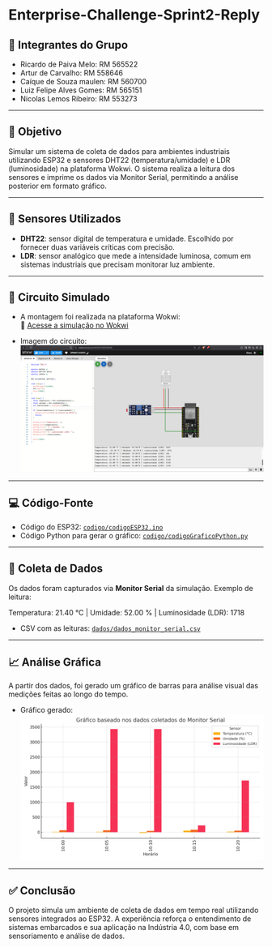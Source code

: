 # Enterprise-Challenge-Sprint2-Reply

## 👥 Integrantes do Grupo
- Ricardo de Paiva Melo: RM 565522
- Artur de Carvalho: RM 558646
- Caíque de Souza maulen: RM 560700
- Luiz Felipe Alves Gomes: RM 565151
- Nicolas Lemos Ribeiro: RM 553273

---

## 🎯 Objetivo

Simular um sistema de coleta de dados para ambientes industriais utilizando ESP32 e sensores DHT22 (temperatura/umidade) e LDR (luminosidade) na plataforma Wokwi. O sistema realiza a leitura dos sensores e imprime os dados via Monitor Serial, permitindo a análise posterior em formato gráfico.

---

## 🧰 Sensores Utilizados

- **DHT22**: sensor digital de temperatura e umidade. Escolhido por fornecer duas variáveis críticas com precisão.
- **LDR**: sensor analógico que mede a intensidade luminosa, comum em sistemas industriais que precisam monitorar luz ambiente.

---

## 🔌 Circuito Simulado

- A montagem foi realizada na plataforma Wokwi:  
  🔗 [Acesse a simulação no Wokwi](https://wokwi.com/projects/432931353855285249)

- Imagem do circuito:  
  ![Circuito ESP32](imagens/printESP32sprint2.PNG)

---

## 💻 Código-Fonte

- Código do ESP32: [`codigo/codigoESP32.ino`](codigo/codigoESP32)
- Código Python para gerar o gráfico: [`codigo/codigoGraficoPython.py`](codigo/codigoGraficoPython)

---

## 🧪 Coleta de Dados

Os dados foram capturados via **Monitor Serial** da simulação. Exemplo de leitura:

Temperatura: 21.40 °C | Umidade: 52.00 % | Luminosidade (LDR): 1718

- CSV com as leituras: [`dados/dados_monitor_serial.csv`](dados/dados_monitor_serial.csv)

---

## 📈 Análise Gráfica

A partir dos dados, foi gerado um gráfico de barras para análise visual das medições feitas ao longo do tempo.

- Gráfico gerado:  
  ![Gráfico](imagens/grafico_monitor_serial.png)

---

## ✅ Conclusão

O projeto simula um ambiente de coleta de dados em tempo real utilizando sensores integrados ao ESP32. A experiência reforça o entendimento de sistemas embarcados e sua aplicação na Indústria 4.0, com base em sensoriamento e análise de dados.
